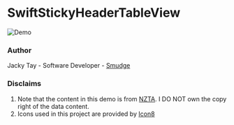 # SwiftStickyHeaderTableView

![Demo](https://github.com/jacky-tay/SwiftStickyHeaderTableView/blob/master/Assets/sticky1.mov.gif)

### Author
Jacky Tay - Software Developer - [Smudge](http://www.smudgeapps.com/)

### Disclaims
1. Note that the content in this demo is from [NZTA](http://www.nzta.govt.nz/assets/resources/traffic-crash-reports/docs/traffic-crash-reports.pdf). I DO NOT own the copy right of the data content.
2. Icons used in this project are provided by [Icon8](https://icons8.com/free-icons/)
